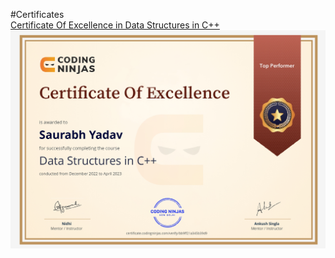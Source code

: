 #Certificates
<br>
<a href="https://certificate.codingninjas.com/view/bb9ff21a345b39d9">Certificate Of Excellence in Data Structures in C++</a>
<br>
<img src="https://github.com/saurabh2121/My-certificates/blob/main/excellence%20in%20dsa%20in%20c%2B%2B_page-0001.jpg" alt="Certificate Of Excellence in Data Structures in C++">
